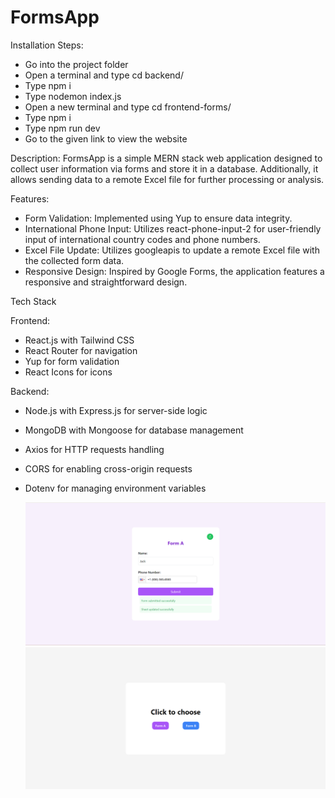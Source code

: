 # FormsApp

Installation Steps:
- Go into the project folder
- Open a terminal and type cd backend/
- Type npm i
- Type nodemon index.js
- Open a new terminal and type cd frontend-forms/
- Type npm i
- Type npm run dev
- Go to the given link to view the website
  
Description:
FormsApp is a simple MERN stack web application designed to collect user information via forms and store it in a database. Additionally, it allows sending data to a remote Excel file for further processing or analysis.

Features:
- Form Validation: Implemented using Yup to ensure data integrity.
- International Phone Input: Utilizes react-phone-input-2 for user-friendly input of international country codes and phone numbers.
- Excel File Update: Utilizes googleapis to update a remote Excel file with the collected form data.
- Responsive Design: Inspired by Google Forms, the application features a responsive and straightforward design.

Tech Stack

Frontend:
- React.js with Tailwind CSS
- React Router for navigation
- Yup for form validation
- React Icons for icons
  
Backend:
- Node.js with Express.js for server-side logic
- MongoDB with Mongoose for database management
- Axios for HTTP requests handling
- CORS for enabling cross-origin requests
- Dotenv for managing environment variables

  ![Alt text](screenshots/Forms.png)
  ![Alt text](screenshots/Forms2.png)

